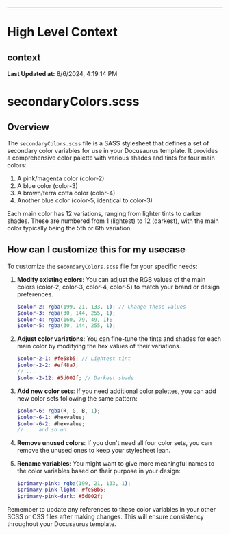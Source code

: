 

---
# High Level Context
## context
**Last Updated at:** 8/6/2024, 4:19:14 PM

# secondaryColors.scss

## Overview

The `secondaryColors.scss` file is a SASS stylesheet that defines a set of secondary color variables for use in your Docusaurus template. It provides a comprehensive color palette with various shades and tints for four main colors:

1. A pink/magenta color (color-2)
2. A blue color (color-3)
3. A brown/terra cotta color (color-4)
4. Another blue color (color-5, identical to color-3)

Each main color has 12 variations, ranging from lighter tints to darker shades. These are numbered from 1 (lightest) to 12 (darkest), with the main color typically being the 5th or 6th variation.

## How can I customize this for my usecase

To customize the `secondaryColors.scss` file for your specific needs:

1. **Modify existing colors**: You can adjust the RGB values of the main colors (color-2, color-3, color-4, color-5) to match your brand or design preferences.

   ```scss
   $color-2: rgba(199, 21, 133, 1); // Change these values
   $color-3: rgba(30, 144, 255, 1);
   $color-4: rgba(160, 79, 49, 1);
   $color-5: rgba(30, 144, 255, 1);
   ```

2. **Adjust color variations**: You can fine-tune the tints and shades for each main color by modifying the hex values of their variations.

   ```scss
   $color-2-1: #fe58b5; // Lightest tint
   $color-2-2: #ef48a7;
   // ...
   $color-2-12: #5d002f; // Darkest shade
   ```

3. **Add new color sets**: If you need additional color palettes, you can add new color sets following the same pattern:

   ```scss
   $color-6: rgba(R, G, B, 1);
   $color-6-1: #hexvalue;
   $color-6-2: #hexvalue;
   // ... and so on
   ```

4. **Remove unused colors**: If you don't need all four color sets, you can remove the unused ones to keep your stylesheet lean.

5. **Rename variables**: You might want to give more meaningful names to the color variables based on their purpose in your design:

   ```scss
   $primary-pink: rgba(199, 21, 133, 1);
   $primary-pink-light: #fe58b5;
   $primary-pink-dark: #5d002f;
   ```

Remember to update any references to these color variables in your other SCSS or CSS files after making changes. This will ensure consistency throughout your Docusaurus template.
